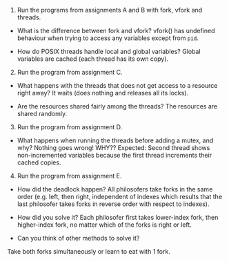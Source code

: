 1. Run the programs from assignments A and B with fork, vfork and threads.

- What is the difference between fork and vfork?
vfork() has undefined behaviour when trying to access any variables except from `pid`.

- How do POSIX threads handle local and global variables?
Global variables are cached (each thread has its own copy). 


2. Run the program from assignment C.

- What happens with the threads that does not get access to a resource right away?
It waits (does nothing and releases all its locks).

- Are the resources shared fairly among the threads?
The resources are shared randomly.

3. Run the program from assignment D.

- What happens when running the threads before adding a mutex, and why?
Nothing goes wrong! WHY??
Expected: Second thread shows non-incremented variables because the first thread increments their cached copies. 

4. Run the program from assignment E.

- How did the deadlock happen?
All philosofers take forks in the same order (e.g. left, then right, independent of indexes which results that the last philosofer takes forks in reverse order with respect to indexes).

- How did you solve it?
Each philosofer first takes lower-index fork, then higher-index fork, no matter which of the forks is right or left.

- Can you think of other methods to solve it?
Take both forks simultaneously or learn to eat with 1 fork.